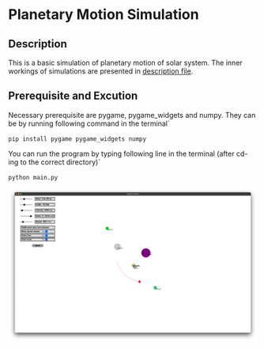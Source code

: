 # Planetary Motion Simulation

## Description

This is a basic simulation of planetary motion of solar system. The inner workings of simulations are presented in [description file](files/description.pdf).

## Prerequisite and Excution

Necessary prerequisite are pygame, pygame_widgets and numpy. They can be by running following command in the terminal` 
  ```shell
  pip install pygame pygame_widgets numpy
  ```
You can run the program by typing following line in the terminal (after cd-ing to the correct directory)` 
  ```shell
  python main.py
  ```
  
![alt text](https://raw.githubusercontent.com/Tigran-teq-Tadevosyan/planetary-motion/main/files/screenshot.png)

